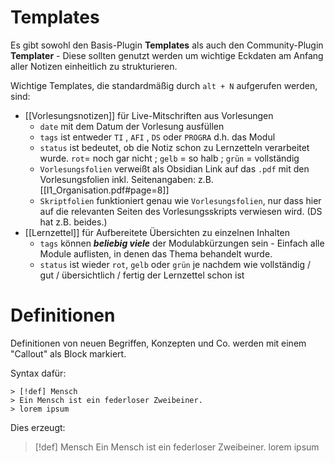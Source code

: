 # Templates
Es gibt sowohl den Basis-Plugin **Templates** als auch den Community-Plugin **Templater** - Diese sollten genutzt werden um wichtige Eckdaten am Anfang aller Notizen einheitlich zu strukturieren.

Wichtige Templates, die standardmäßig durch `alt + N` aufgerufen werden, sind:
- [[Vorlesungsnotizen]] für Live-Mitschriften aus Vorlesungen
	- `date` mit dem Datum der Vorlesung ausfüllen
	- `tags` ist entweder `TI` , `AFI` , `DS` oder `PROGRA` d.h. das Modul
	- `status` ist bedeutet, ob die Notiz schon zu Lernzetteln verarbeitet wurde. `rot`= noch gar nicht ; `gelb` = so halb ; `grün` = vollständig
	- `Vorlesungsfolien` verweißt als Obsidian Link auf das `.pdf` mit den Vorlesungsfolien inkl. Seitenangaben: z.B. [[I1_Organisation.pdf#page=8]]
	- `Skriptfolien` funktioniert genau wie `Vorlesungsfolien`, nur dass hier auf die relevanten Seiten des Vorlesungsskripts verwiesen wird. (DS hat z.B. beides.)
- [[Lernzettel]] für Aufbereitete Übersichten zu einzelnen Inhalten
	- `tags` können ***beliebig viele*** der Modulabkürzungen sein - Einfach alle Module auflisten, in denen das Thema behandelt wurde.
	- `status` ist wieder `rot`, `gelb` oder `grün` je nachdem wie vollständig / gut / übersichtlich / fertig der Lernzettel schon ist

# Definitionen
Definitionen von neuen Begriffen, Konzepten und Co. werden mit einem "Callout" als Block markiert.

Syntax dafür:
```
> [!def] Mensch
> Ein Mensch ist ein federloser Zweibeiner.
> lorem ipsum
```

Dies erzeugt:
> [!def] Mensch
> Ein Mensch ist ein federloser Zweibeiner.
> lorem ipsum


